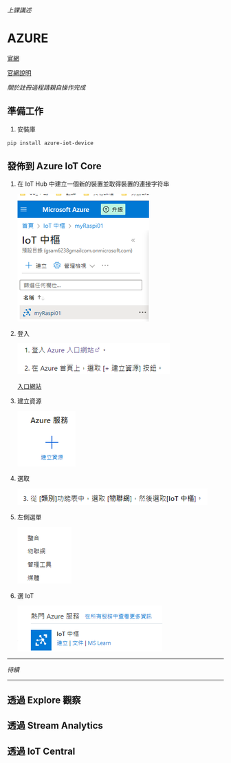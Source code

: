 *上課講述*

# AZURE

[官網](https://azure.microsoft.com/zh-tw)

[官網說明](https://learn.microsoft.com/zh-tw/azure/iot-hub/iot-hub-raspberry-pi-kit-node-get-started」)

*關於註冊過程請親自操作完成*

## 準備工作

1. 安裝庫
```bash
pip install azure-iot-device
```

## 發佈到 Azure IoT Core

1. 在 IoT Hub 中建立一個新的裝置並取得裝置的連接字符串
   
   ![](images/img_31.png)

2. 登入
   
   ![](images/img_32.png)

   [入口網站](https://portal.azure.com/?quickstart=true#home)

3. 建立資源

    ![](images/img_33.png)    

4. 選取
   
   ![](images/img_34.png)

5. 左側選單
   
   ![](images/img_35.png)

6. 選 IoT
   
   ![](images/img_36.png)


---

*待續*

---
## 透過 Explore 觀察


## 透過 Stream Analytics


## 透過 IoT Central
